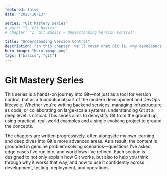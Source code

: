 ```yaml
---
featured: false
date: "2023-10-13"

series: "Git Mastery Series"
# part: "I. Git basics"
# chapter: "1. Git Basics — Understanding Version Control"

title: "Understanding Version Control"
description: "In this chapter, we'll cover what Git is, why developers and DevOps engineers need it, and how to start tracking code for a real project."
hero_image: "hero-image.png"
tags: ["basics", "git"]
---
```


# Git Mastery Series

This series is a hands-on journey into Git—not just as a tool for version control, but as a foundational part of the modern development and DevOps lifecycle. Whether you're writing backend services, managing infrastructure as code, or collaborating on large-scale systems, understanding Git at a deep level is critical. This series aims to demystify Git from the ground up, using practical, real-world examples and a single evolving project to ground the concepts.

The chapters are written progressively, often alongside my own learning and deep dives into Git's more advanced areas. As a result, the content is grounded in genuine problem-solving scenarios—questions I’ve asked, edge cases I’ve run into, and workflows I’ve refined. Each section is designed to not only explain how Git works, but also to help you think through why it works that way, and how to use it confidently across development, testing, deployment, and operations.
